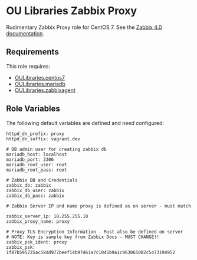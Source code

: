OU Libraries Zabbix Proxy
=========

Rudimentary Zabbix Proxy role for CentOS 7.
See the [Zabbix 4.0 documentation](https://www.zabbix.com/documentation/4.0/manual).

Requirements
------------

This role requires:

- [OULibraries.centos7](https://github.com/OULibraries/ansible-role-centos7)
- [OULibraries.mariadb](https://github.com/OULibraries/ansible-role-mariadb)
- [OULibraries.zabbixagent](https://github.com/OULibraries/ansible-role-zabbix-agent)


Role Variables
--------------

The following default variables are defined and need configured:

```
httpd_dn_prefix: proxy
httpd_dn_suffix: vagrant.dev

# DB admin user for creating zabbix db 
mariadb_host: localhost
mariadb_port: 3306
mariadb_root_user: root
mariadb_root_pass: root

# Zabbix DB and Credentials
zabbix_db: zabbix
zabbix_db_user: zabbix
zabbix_db_pass: zabbix

# Zabbix Server IP and name proxy is defined as on server - must match

zabbix_server_ip: 10.255.255.10
zabbix_proxy_name: proxy

# Proxy TLS Encryption Information - Must also be defined on server
# NOTE: Key is sample key from Zabbix Docs - MUST CHANGE!!
zabbix_psk_ident: proxy
zabbix_psk: 1f87b595725ac58dd977beef14b97461a7c1045b9a1c963065002c5473194952

```
